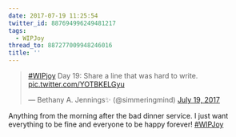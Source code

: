 ```yaml
---
date: 2017-07-19 11:25:54
twitter_id: 887694996249481217
tags:
  - WIPJoy
thread_to: 887277009948246016
title: ''
---
```


<blockquote class="twitter-tweet"><p lang="en" dir="ltr"><a href="https://twitter.com/hashtag/WIPjoy?src=hash&amp;ref_src=twsrc%5Etfw">#WIPjoy</a> Day 19: Share a line that was hard to write. <a href="https://t.co/YOTBKELGyu">pic.twitter.com/YOTBKELGyu</a></p>&mdash; Bethany A. Jennings✨ (@simmeringmind) <a href="https://twitter.com/simmeringmind/status/887517501831225344?ref_src=twsrc%5Etfw">July 19, 2017</a></blockquote>
<script async src="https://platform.twitter.com/widgets.js" charset="utf-8"></script>

Anything from the morning after the bad dinner service. I just want everything to be fine and everyone to be happy forever! [#WIPJoy](https://twitter.com/hashtag/WIPJoy)
